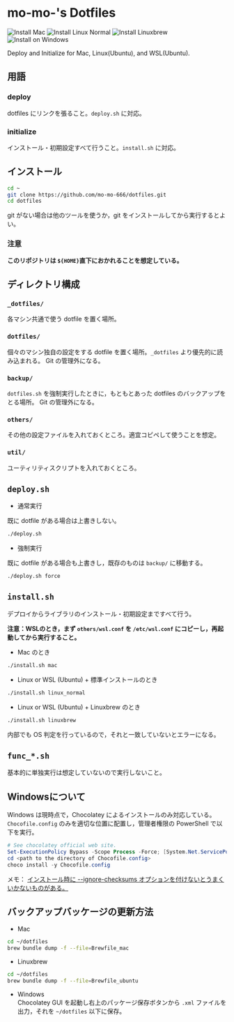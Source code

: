 # mo-mo-'s Dotfiles
![Install Mac](https://github.com/mo-mo-666/dotfiles/workflows/Install%20on%20Mac/badge.svg)
![Install Linux Normal](https://github.com/mo-mo-666/dotfiles/workflows/Install%20on%20Linux%20Normal/badge.svg)
![Install Linuxbrew](https://github.com/mo-mo-666/dotfiles/workflows/Install%20on%20Linuxbrew/badge.svg)
![Install on Windows](https://github.com/mo-mo-666/dotfiles/workflows/Install%20on%20Windows/badge.svg)

Deploy and Initialize for Mac, Linux(Ubuntu), and WSL(Ubuntu).

## 用語

### deploy
dotfiles にリンクを張ること。`deploy.sh` に対応。

### initialize
インストール・初期設定すべて行うこと。`install.sh` に対応。

## インストール
```bash
cd ~
git clone https://github.com/mo-mo-666/dotfiles.git
cd dotfiles
```
git がない場合は他のツールを使うか，git をインストールしてから実行するとよい。
### 注意
**このリポジトリは `${HOME}`直下におかれることを想定している。**

## ディレクトリ構成

### `_dotfiles/`
各マシン共通で使う dotfile を置く場所。

### `dotfiles/`
個々のマシン独自の設定をする dotfile を置く場所。`_dotfiles` より優先的に読み込まれる。
Git の管理外になる。

### `backup/`
`dotfiles.sh` を強制実行したときに，もともとあった dotfiles のバックアップをとる場所。
Git の管理外になる。

### `others/`
その他の設定ファイルを入れておくところ。適宜コピペして使うことを想定。

### `util/`
ユーティリティスクリプトを入れておくところ。

## `deploy.sh`

- 通常実行

既に dotfile がある場合は上書きしない。

```bash
./deploy.sh
```

- 強制実行

既に dotfile がある場合も上書きし，既存のものは `backup/` に移動する。

```bash
./deploy.sh force
```

## `install.sh`

デプロイからライブラリのインストール・初期設定まですべて行う。

**注意：WSLのとき，まず `others/wsl.conf` を `/etc/wsl.conf` にコピーし，再起動してから実行すること。**

- Mac のとき

```bash
./install.sh mac
```

- Linux or WSL (Ubuntu) + 標準インストールのとき

```bash
./install.sh linux_normal
```

- Linux or WSL (Ubuntu) + Linuxbrew のとき

```bash
./install.sh linuxbrew
```

内部でも OS 判定を行っているので，それと一致していないとエラーになる。


## `func_*.sh`
基本的に単独実行は想定していないので実行しないこと。

## Windowsについて

Windows は現時点で，Chocolatey によるインストールのみ対応している。
`Chocofile.config` のみを適切な位置に配置し，管理者権限の PowerShell で以下を実行。
```powershell
# See chocolatey official web site.
Set-ExecutionPolicy Bypass -Scope Process -Force; [System.Net.ServicePointManager]::SecurityProtocol = [System.Net.ServicePointManager]::SecurityProtocol -bor 3072; iex ((New-Object System.Net.WebClient).DownloadString('https://chocolatey.org/install.ps1'))
cd <path to the directory of Chocofile.config>
choco install -y Chocofile.config
```

メモ： [インストール時に --ignore-checksums オプションを付けないとうまくいかないものがある。](https://www.gep13.co.uk/blog/chocolatey-error-hashes-do-not-match)

## バックアップバッケージの更新方法
- Mac
```bash
cd ~/dotfiles
brew bundle dump -f --file=Brewfile_mac
```

- Linuxbrew
```bash
cd ~/dotfiles
brew bundle dump -f --file=Brewfile_ubuntu
```

- Windows  
Chocolatey GUI を起動し右上のパッケージ保存ボタンから `.xml` ファイルを出力，それを `~/dotfiles` 以下に保存。
